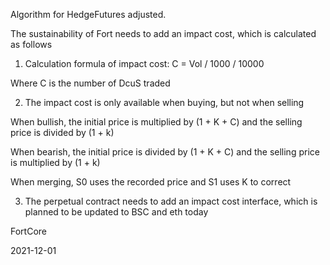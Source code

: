 Algorithm for HedgeFutures adjusted.

The sustainability of Fort needs to add an impact cost, which is calculated as follows

1. Calculation formula of impact cost: C = Vol / 1000 / 10000

Where C is the number of DcuS traded

2. The impact cost is only available when buying, but not when selling

When bullish, the initial price is multiplied by (1 + K + C) and the selling price is divided by (1 + k)

When bearish, the initial price is divided by (1 + K + C) and the selling price is multiplied by (1 + k)

When merging, S0 uses the recorded price and S1 uses K to correct

3. The perpetual contract needs to add an impact cost interface, which is planned to be updated to BSC and eth today

FortCore

2021-12-01
